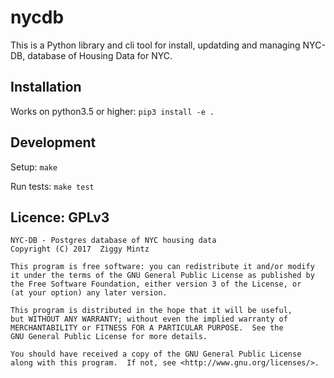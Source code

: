 # nycdb

This is a Python library and cli tool for install, updatding and managing NYC-DB, database of Housing Data for NYC.

## Installation

Works on python3.5 or higher: ``` pip3 install -e . ```

## Development

Setup: ``` make ```

Run tests: ``` make test ```


## Licence: GPLv3

```
NYC-DB - Postgres database of NYC housing data
Copyright (C) 2017  Ziggy Mintz

This program is free software: you can redistribute it and/or modify
it under the terms of the GNU General Public License as published by
the Free Software Foundation, either version 3 of the License, or
(at your option) any later version.

This program is distributed in the hope that it will be useful,
but WITHOUT ANY WARRANTY; without even the implied warranty of
MERCHANTABILITY or FITNESS FOR A PARTICULAR PURPOSE.  See the
GNU General Public License for more details.

You should have received a copy of the GNU General Public License
along with this program.  If not, see <http://www.gnu.org/licenses/>.
```

